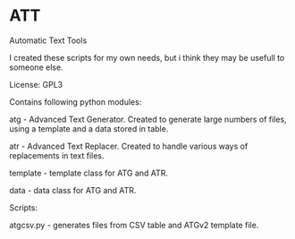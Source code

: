 ATT
===

Automatic Text Tools

I created these scripts for my own needs, but i think they may be usefull to someone else.

License: GPL3

Contains following python modules:

atg - Advanced Text Generator. Created to generate large numbers of files, using a template and a data stored in table.

atr - Advanced Text Replacer. Created to handle various ways of replacements in text files.

template - template class for ATG and ATR.

data - data class for ATG and ATR.

Scripts:

atgcsv.py - generates files from CSV table and ATGv2 template file.
